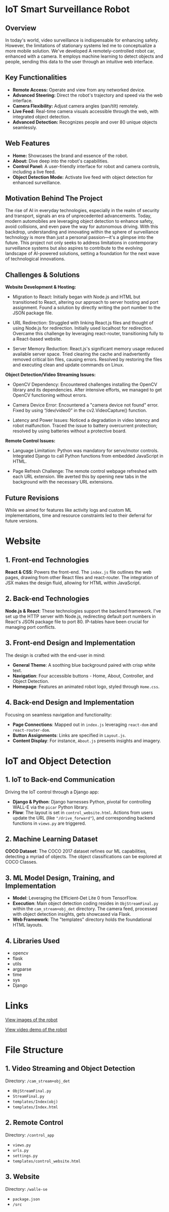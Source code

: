 # **IoT Smart Surveillance Robot**

## **Overview**
In today's world, video surveillance is indispensable for enhancing safety. However, the limitations of stationary systems led me to conceptualize a more mobile solution. We've developed A remotely-controlled robot car, enhanced with a camera. It employs machine learning to detect objects and people, sending this data to the user through an intuitive web interface.

## **Key Functionalities**
- **Remote Access:** Operate and view from any networked device.
- **Advanced Steering:** Direct the robot's trajectory and speed via the web interface.
- **Camera Flexibility:** Adjust camera angles (pan/tilt) remotely.
- **Live Feed:** Real-time camera visuals accessible through the web, with integrated object detection.
- **Advanced Detection:** Recognizes people and over 80 unique objects seamlessly.

## **Web Features**
- **Home:** Showcases the brand and essence of the robot.
- **About:** Dive deep into the robot's capabilities.
- **Control Panel:** A user-friendly interface for robot and camera controls, including a live feed.
- **Object Detection Mode:** Activate live feed with object detection for enhanced surveillance.

## **Motivation Behind The Project**
The rise of AI in everyday technologies, especially in the realm of security and transport, signals an era of unprecedented advancements. Today, modern automobiles are leveraging object detection to enhance safety, avoid collisions, and even pave the way for autonomous driving. With this backdrop, understanding and innovating within the sphere of surveillance technology is more than just a personal passion—it's a glimpse into the future. This project not only seeks to address limitations in contemporary surveillance systems but also aspires to contribute to the evolving landscape of AI-powered solutions, setting a foundation for the next wave of technological innovations.

## **Challenges & Solutions**
**Website Development & Hosting:**

- Migration to React: Initially began with Node.js and HTML but transitioned to React, altering our approach to server hosting and port assignment. Found a solution by directly writing the port number to the JSON package file.

- URL Redirection: Struggled with linking React.js files and thought of using Node.js for redirection. Initially used localhost for redirection. Overcame this challenge by leveraging react-router, transitioning fully to a React-based website.

- Server Memory Reduction: React.js's significant memory usage reduced available server space. Tried clearing the cache and inadvertently removed critical bin files, causing errors. Resolved by restoring the files and executing clean and update commands on Linux.

**Object Detection/Video Streaming Issues:**

- OpenCV Dependency: Encountered challenges installing the OpenCV library and its dependencies. After intensive efforts, we managed to get OpenCV functioning without errors.

- Camera Device Error: Encountered a "camera device not found" error. Fixed by using “/dev/video0” in the cv2.VideoCapture() function.

- Latency and Power Issues: Noticed a degradation in video latency and robot malfunction. Traced the issue to battery overcurrent protection; resolved by using batteries without a protective board.

**Remote Control Issues:**

- Language Limitation: Python was mandatory for servo/motor controls. Integrated Django to call Python functions from embedded JavaScript in HTML.

- Page Refresh Challenge: The remote control webpage refreshed with each URL extension. We averted this by opening new tabs in the background with the necessary URL extensions.

## **Future Revisions** 
While we aimed for features like activity logs and custom ML implementations, time and resource constraints led to their deferral for future versions.

# **Website**

## **1. Front-end Technologies**
**React & CSS**: Powers the front-end. The `index.js` file outlines the web pages, drawing from other React files and react-router. The integration of JSX makes the design fluid, allowing for HTML within JavaScript.

## **2. Back-end Technologies**
**Node.js & React**: These technologies support the backend framework. I've set up the HTTP server with Node.js, redirecting default port numbers in React's JSON package file to port 80. IP-tables have been crucial for managing port conflicts.

## **3. Front-end Design and Implementation**
The design is crafted with the end-user in mind:
- **General Theme**: A soothing blue background paired with crisp white text.
- **Navigation**: Four accessible buttons - Home, About, Controller, and Object Detection.
- **Homepage**: Features an animated robot logo, styled through `Home.css`.

## **4. Back-end Design and Implementation**
Focusing on seamless navigation and functionality:
- **Page Connections**: Mapped out in `index.js` leveraging `react-dom` and `react-router-dom`.
- **Button Assignments**: Links are specified in `Layout.js`.
- **Content Display**: For instance, `About.js` presents insights and imagery.

# **IoT and Object Detection**

## **1. IoT to Back-end Communication**
Driving the IoT control through a Django app:
- **Django & Python**: Django harnesses Python, pivotal for controlling WALL-E via the `picar` Python library.
- **Flow**: The layout is set in `control_website.html`. Actions from users update the URL (like `"/drive_forward"`), and corresponding backend functions in `views.py` are triggered.

## **2. Machine Learning Dataset**
**COCO Dataset**: The COCO 2017 dataset refines our ML capabilities, detecting a myriad of objects. The object classifications can be explored at COCO Classes.

## **3. ML Model Design, Training, and Implementation**
- **Model**: Leveraging the Efficient-Det Lite 0 from TensorFlow.
- **Execution**: Main object detection coding resides in `ObjStreamFinal.py` within the `cam_stream+obj_det` directory. The camera feed, processed with object detection insights, gets showcased via Flask.
- **Web Framework**: The "templates" directory holds the foundational HTML layouts.

## **4. Libraries Used**
- opencv
- flask
- utils
- argparse
- time
- sys
- Django

# **Links**

[View images of the robot](https://imgur.com/a/ByL4b0q)

[View video demo of the robot](https://imgur.com/a/Ll9a63I)

# **File Structure**

## **1. Video Streaming and Object Detection**
Directory: `/cam_stream+obj_det`
- `ObjStreamFinal.py`
- `StreamFinal.py`
- `templates/Index(obj)`
- `templates/Index.html`

## **2. Remote Control**
Directory: `/control_app`
- `views.py`
- `urls.py`
- `settings.py`
- `templates/control_website.html`

## **3. Website**
Directory: `/walle-se`
- `package.json`
- `/src`
